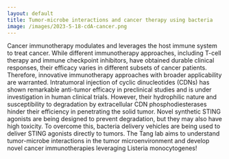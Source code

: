 ```yaml
---
layout: default
title: Tumor-microbe interactions and cancer therapy using bacteria
image: /images/2023-5-18-cdA-cancer.png
---
```

Cancer immunotherapy modulates and leverages the host immune system to treat cancer. While different immunotherapy approaches, including T-cell therapy and immune checkpoint inhibitors, have obtained durable clinical responses, their efficacy varies in different subsets of cancer patients. Therefore, innovative immunotherapy approaches with broader applicability are warranted. Intratumoral injection of cyclic dinucleotides (CDNs) has shown remarkable anti-tumor efficacy in preclinical studies and is under investigation in human clinical trials. However, their hydrophilic nature and susceptibility to degradation by extracellular CDN phosphodiesterases hinder their efficiency in penetrating the solid tumor. Novel synthetic STING agonists are being designed to prevent degradation, but they may also have high toxicity. To overcome this, bacteria delivery vehicles are being used to deliver STING agonists directly to tumors. The Tang lab aims to understand tumor-microbe interactions in the tumor microenvironment and develop novel cancer immunotherapies leveraging Listeria monocytogenes!
